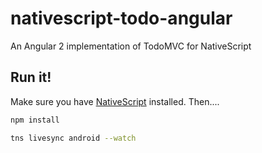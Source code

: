 # nativescript-todo-angular
An Angular 2 implementation of TodoMVC for NativeScript

## Run it!

Make sure you have [NativeScript](www.nativescript.org) installed. Then....

````bash
npm install

tns livesync android --watch
````
